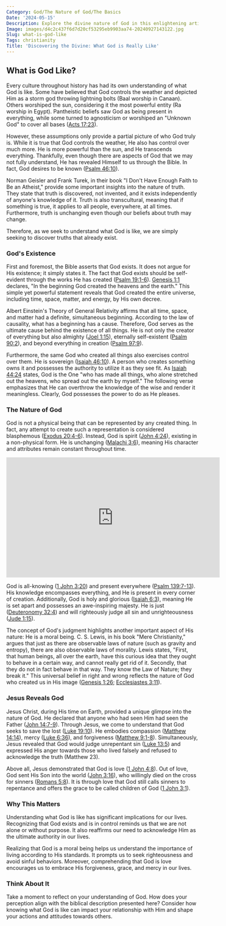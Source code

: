 ```yaml
---
Category: God/The Nature of God/The Basics
Date: '2024-05-15'
Description: Explore the divine nature of God in this enlightening article, delving into attributes, characteristics, and perceptions of the Almighty. Uncover insights into what God is like.
Image: images/d4c2c437f6d7d20cf53295eb9903aa74-20240927143122.jpg
Slug: what-is-god-like
Tags: christianity
Title: 'Discovering the Divine: What God is Really Like'
---
```


## What is God Like?

Every culture throughout history has had its own understanding of what God is like. Some have believed that God controls the weather and depicted Him as a storm god throwing lightning bolts (Baal worship in Canaan). Others worshiped the sun, considering it the most powerful entity (Ra worship in Egypt). Pantheistic beliefs saw God as being present in everything, while some turned to agnosticism or worshiped an "Unknown God" to cover all bases ([Acts 17:23](https://www.bibleref.com/Acts/17/Acts-17-23.html)).

However, these assumptions only provide a partial picture of who God truly is. While it is true that God controls the weather, He also has control over much more. He is more powerful than the sun, and He transcends everything. Thankfully, even though there are aspects of God that we may not fully understand, He has revealed Himself to us through the Bible. In fact, God desires to be known ([Psalm 46:10](https://www.bibleref.com/Psalm/46/Psalm-46-10.html)).

Norman Geisler and Frank Turek, in their book "I Don't Have Enough Faith to Be an Atheist," provide some important insights into the nature of truth. They state that truth is discovered, not invented, and it exists independently of anyone's knowledge of it. Truth is also transcultural, meaning that if something is true, it applies to all people, everywhere, at all times. Furthermore, truth is unchanging even though our beliefs about truth may change.

Therefore, as we seek to understand what God is like, we are simply seeking to discover truths that already exist.

### God's Existence

First and foremost, the Bible asserts that God exists. It does not argue for His existence; it simply states it. The fact that God exists should be self-evident through the works He has created ([Psalm 19:1-6](https://www.bibleref.com/Psalm/19/Psalm-19-1.html)). [Genesis 1:1](https://www.bibleref.com/Genesis/1/Genesis-1-1.html) declares, "In the beginning God created the heavens and the earth." This simple yet powerful statement reveals that God created the entire universe, including time, space, matter, and energy, by His own decree.

Albert Einstein's Theory of General Relativity affirms that all time, space, and matter had a definite, simultaneous beginning. According to the law of causality, what has a beginning has a cause. Therefore, God serves as the ultimate cause behind the existence of all things. He is not only the creator of everything but also almighty ([Joel 1:15](https://www.bibleref.com/Joel/1/Joel-1-15.html)), eternally self-existent ([Psalm 90:2](https://www.bibleref.com/Psalm/90/Psalm-90-2.html)), and beyond everything in creation ([Psalm 97:9](https://www.bibleref.com/Psalm/97/Psalm-97-9.html)).

Furthermore, the same God who created all things also exercises control over them. He is sovereign ([Isaiah 46:10](https://www.bibleref.com/Isaiah/46/Isaiah-46-10.html)). A person who creates something owns it and possesses the authority to utilize it as they see fit. As [Isaiah 44:24](https://www.bibleref.com/Isaiah/44/Isaiah-44-24.html) states, God is the One "who has made all things, who alone stretched out the heavens, who spread out the earth by myself." The following verse emphasizes that He can overthrow the knowledge of the wise and render it meaningless. Clearly, God possesses the power to do as He pleases.

### The Nature of God

God is not a physical being that can be represented by any created thing. In fact, any attempt to create such a representation is considered blasphemous ([Exodus 20:4-6](https://www.bibleref.com/Exodus/20/Exodus-20-4.html)). Instead, God is spirit ([John 4:24](https://www.bibleref.com/John/4/John-4-24.html)), existing in a non-physical form. He is unchanging ([Malachi 3:6](https://www.bibleref.com/Malachi/3/Malachi-3-6.html)), meaning His character and attributes remain constant throughout time.


<iframe width="560" height="315" src="https://www.youtube.com/embed/gs_gY1K1AMU" frameborder="0" allow="autoplay; encrypted-media" allowfullscreen></iframe>


God is all-knowing ([1 John 3:20](https://www.bibleref.com/1-John/3/1-John-3-20.html)) and present everywhere ([Psalm 139:7-13](https://www.bibleref.com/Psalm/139/Psalm-139-7.html)). His knowledge encompasses everything, and He is present in every corner of creation. Additionally, God is holy and glorious ([Isaiah 6:3](https://www.bibleref.com/Isaiah/6/Isaiah-6-3.html)), meaning He is set apart and possesses an awe-inspiring majesty. He is just ([Deuteronomy 32:4](https://www.bibleref.com/Deuteronomy/32/Deuteronomy-32-4.html)) and will righteously judge all sin and unrighteousness ([Jude 1:15](https://www.bibleref.com/Jude/1/Jude-1-15.html)).

The concept of God's judgment highlights another important aspect of His nature: He is a moral being. C. S. Lewis, in his book "Mere Christianity," argues that just as there are observable laws of nature (such as gravity and entropy), there are also observable laws of morality. Lewis states, "First, that human beings, all over the earth, have this curious idea that they ought to behave in a certain way, and cannot really get rid of it. Secondly, that they do not in fact behave in that way. They know the Law of Nature; they break it." This universal belief in right and wrong reflects the nature of God who created us in His image ([Genesis 1:26](https://www.bibleref.com/Genesis/1/Genesis-1-26.html); [Ecclesiastes 3:11](https://www.bibleref.com/Ecclesiastes/3/Ecclesiastes-3-11.html)).

### Jesus Reveals God

Jesus Christ, during His time on Earth, provided a unique glimpse into the nature of God. He declared that anyone who had seen Him had seen the Father ([John 14:7-9](https://www.bibleref.com/John/14/John-14-7.html)). Through Jesus, we come to understand that God seeks to save the lost ([Luke 19:10](https://www.bibleref.com/Luke/19/Luke-19-10.html)). He embodies compassion ([Matthew 14:14](https://www.bibleref.com/Matthew/14/Matthew-14-14.html)), mercy ([Luke 6:36](https://www.bibleref.com/Luke/6/Luke-6-36.html)), and forgiveness ([Matthew 9:1-8](https://www.bibleref.com/Matthew/9/Matthew-9-1.html)). Simultaneously, Jesus revealed that God would judge unrepentant sin ([Luke 13:5](https://www.bibleref.com/Luke/13/Luke-13-5.html)) and expressed His anger towards those who lived falsely and refused to acknowledge the truth (Matthew 23).

Above all, Jesus demonstrated that God is love ([1 John 4:8](https://www.bibleref.com/1-John/4/1-John-4-8.html)). Out of love, God sent His Son into the world ([John 3:16](https://www.bibleref.com/John/3/John-3-16.html)), who willingly died on the cross for sinners ([Romans 5:8](https://www.bibleref.com/Romans/5/Romans-5-8.html)). It is through love that God still calls sinners to repentance and offers the grace to be called children of God ([1 John 3:1](https://www.bibleref.com/1-John/3/1-John-3-1.html)).

### Why This Matters

Understanding what God is like has significant implications for our lives. Recognizing that God exists and is in control reminds us that we are not alone or without purpose. It also reaffirms our need to acknowledge Him as the ultimate authority in our lives.

Realizing that God is a moral being helps us understand the importance of living according to His standards. It prompts us to seek righteousness and avoid sinful behaviors. Moreover, comprehending that God is love encourages us to embrace His forgiveness, grace, and mercy in our lives.

### Think About It

Take a moment to reflect on your understanding of God. How does your perception align with the biblical description presented here? Consider how knowing what God is like can impact your relationship with Him and shape your actions and attitudes towards others.